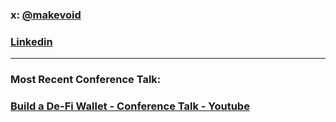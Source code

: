 ### x: [@makevoid](https://twitter.com/makevoid)
### [Linkedin](https://linkedin.com/in/makevoid)

---

### Most Recent Conference Talk: 
### [Build a De-Fi Wallet - Conference Talk - Youtube](https://youtu.be/TPqKXQM0XR4?si=PcTtkhXHRBkdD95E&t=894)

